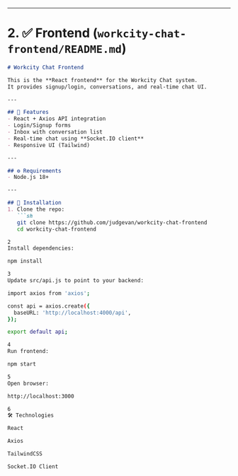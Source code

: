 
---

# 2. ✅ Frontend (`workcity-chat-frontend/README.md`)

```markdown
# Workcity Chat Frontend

This is the **React frontend** for the Workcity Chat system.  
It provides signup/login, conversations, and real-time chat UI.

---

## 🚀 Features
- React + Axios API integration
- Login/Signup forms
- Inbox with conversation list
- Real-time chat using **Socket.IO client**
- Responsive UI (Tailwind)

---

## ⚙️ Requirements
- Node.js 18+

---

## 📂 Installation
1. Clone the repo:
   ```sh
   git clone https://github.com/judgevan/workcity-chat-frontend
   cd workcity-chat-frontend

2
Install dependencies:

npm install

3
Update src/api.js to point to your backend:

import axios from 'axios';

const api = axios.create({
  baseURL: 'http://localhost:4000/api',
});

export default api;

4
Run frontend:

npm start

5
Open browser:

http://localhost:3000

6
🛠️ Technologies

React

Axios

TailwindCSS

Socket.IO Client